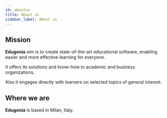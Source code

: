 ```yaml
---
id: aboutus
title: About us
sidebar_label: About us
---
```


## Mission

**Edugenia** aim is to create state-of-the-art educational software, enabling easier and more effective learning for everyone.

It offers its solutions and know-how to academic and business organizations.

Also it engages directly with learners on selected topics of general interest.


## Where we are

**Edugenia** is based in Milan, Italy.